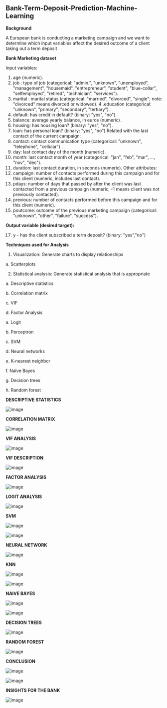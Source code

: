## Bank-Term-Deposit-Prediction-Machine-Learning

**Background**

A European bank is conducting a marketing campaign and we want to determine which input variables 
affect the desired outcome of a client taking out a term deposit

**Bank Marketing dataset**

Input variables:

1. age (numeric).
2. job : type of job (categorical: "admin.", "unknown", "unemployed", "management", "housemaid",
"entrepreneur", "student", "blue-collar", "selfemployed", "retired", "technician", "services").
3. marital : marital status (categorical: "married", "divorced", "single"; note: "divorced" means 
divorced or widowed).
4 .education (categorical: "unknown", "primary", "secondary", "tertiary").
5. default: has credit in default? (binary: "yes", "no").
6. balance: average yearly balance, in euros (numeric) .
7. housing: has housing loan? (binary: "yes", "no").
8. loan: has personal loan? (binary: "yes", "no")
Related with the last contact of the current campaign:
9. contact: contact communication type (categorical: "unknown", "telephone", "cellular") .
10. day: last contact day of the month (numeric).
11. month: last contact month of year (categorical: "jan", "feb", "mar", …, "nov", "dec").
12. duration: last contact duration, in seconds (numeric).
Other attributes:
13. campaign: number of contacts performed during this campaign and for this client (numeric, 
includes last contact).
14. pdays: number of days that passed by after the client was last contacted from a previous 
campaign (numeric, -1 means client was not previously contacted).
15. previous: number of contacts performed before this campaign and for this client (numeric).
16. poutcome: outcome of the previous marketing campaign (categorical: "unknown", "other",
"failure", "success").

**Output variable (desired target):**

17. y - has the client subscribed a term deposit? (binary: "yes","no")

**Techniques used for Analysis**

1. Visualization: Generate charts to display relationships

a. Scatterplots

2. Statistical analysis: Generate statistical analysis that is appropriate

a. Descriptive statistics

b. Correlation matrix

c. VIF

d. Factor Analysis

a. Logit

b. Perceptron

c. SVM

d. Neural networks

e. K-nearest neighbor

f. Naïve Bayes

g. Decision trees

h. Random forest

**DESCRIPTIVE STATISTICS**

![image](https://user-images.githubusercontent.com/100436462/221043261-6bd1c777-95ab-460f-be94-92d2e367c821.png)

**CORRELATION MATRIX**

![image](https://user-images.githubusercontent.com/100436462/221043352-cffddb73-f234-47f9-a73f-bd179a022af8.png)

**VIF ANALYSIS**

![image](https://user-images.githubusercontent.com/100436462/221043486-45d95d2f-f864-45a0-b6a1-737dbf831176.png)

**VIF DESCRIPTION**

![image](https://user-images.githubusercontent.com/100436462/221043574-1d6e1d2c-29d2-48b3-bb6a-b0b6dc80813d.png)

**FACTOR ANALYSIS**

![image](https://user-images.githubusercontent.com/100436462/221043645-552a79d9-c2e6-46ab-aa8a-662957bfd3ff.png)

**LOGIT ANALYSIS**

![image](https://user-images.githubusercontent.com/100436462/221043748-200a103f-f396-41db-a5d6-f372e7f52fd1.png)

**SVM**

![image](https://user-images.githubusercontent.com/100436462/221043854-dc9a6d35-61e7-47d6-ae68-51a7249b284f.png)

![image](https://user-images.githubusercontent.com/100436462/221043901-0e674fbe-0d38-491b-bd14-32e8098b9449.png)

**NEURAL NETWORK**

![image](https://user-images.githubusercontent.com/100436462/221044064-73ad130b-6002-4254-a89f-a26c56eeeb29.png)

**KNN**

![image](https://user-images.githubusercontent.com/100436462/221044137-f1da0ede-44b0-4f8a-9f49-15861c5a7711.png)

![image](https://user-images.githubusercontent.com/100436462/221044185-a2310346-29ee-4ce9-b431-e2e141d29930.png)

**NAIVE BAYES**

![image](https://user-images.githubusercontent.com/100436462/221044339-ec2715e1-34ad-44fe-8f88-b9985ce923c9.png)

![image](https://user-images.githubusercontent.com/100436462/221044392-22c35b8d-dc4e-491f-a20b-8a46e0ffaa62.png)

**DECISION TREES**

![image](https://user-images.githubusercontent.com/100436462/221044487-23997854-6c69-4ab8-8de2-99f435858445.png)

**RANDOM FOREST**

![image](https://user-images.githubusercontent.com/100436462/221044636-97e214ac-f842-4bcd-8982-d39ba0572877.png)

**CONCLUSION**

![image](https://user-images.githubusercontent.com/100436462/221044777-ee16671d-3c4a-4c08-ad98-1453157e7827.png)

![image](https://user-images.githubusercontent.com/100436462/221044822-e83c41dc-e46e-4283-baf3-61bac7d22435.png)

**INSIGHTS FOR THE BANK**

![image](https://user-images.githubusercontent.com/100436462/221044896-98fe7e2f-7706-419b-9a35-b71f74be1999.png)

